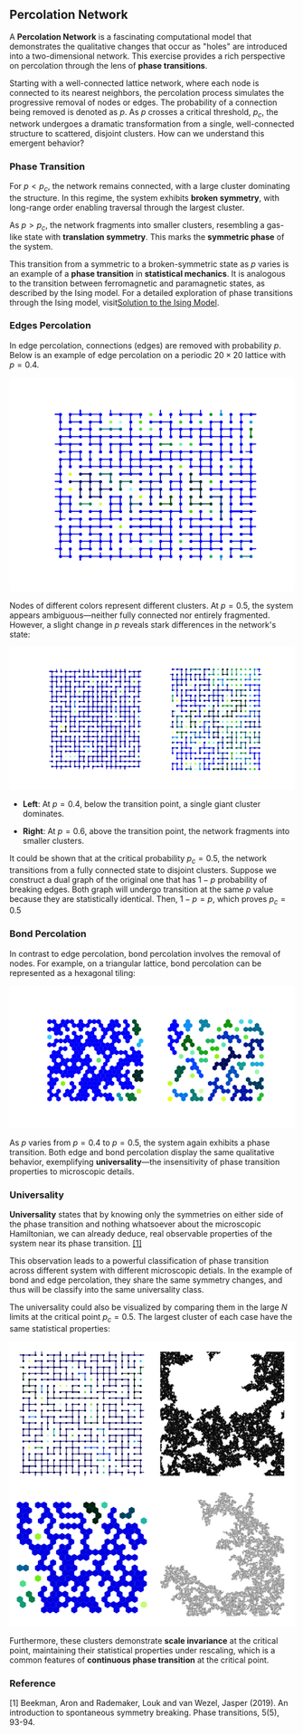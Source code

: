 ## Percolation Network

A __Percolation Network__ is a fascinating computational model that demonstrates the qualitative changes that occur as "holes" are introduced into a two-dimensional network. This exercise provides a rich perspective on percolation through the lens of __phase transitions__.

Starting with a well-connected lattice network, where each node is connected to its nearest neighbors, the percolation process simulates the progressive removal of nodes or edges. The probability of a connection being removed is denoted as $p$. As $p$ crosses a critical threshold, $p_{c}$, the network undergoes a dramatic transformation from a single, well-connected structure to scattered, disjoint clusters. How can we understand this emergent behavior?

### Phase Transition

For $p < p_{c}$, the network remains connected, with a large cluster dominating the structure. In this regime, the system exhibits __broken symmetry__, with long-range order enabling traversal through the largest cluster.

As $p > p_{c}$, the network fragments into smaller clusters, resembling a gas-like state with __translation symmetry__. This marks the __symmetric phase__ of the system.

This transition from a symmetric to a broken-symmetric state as $p$ varies is an example of a __phase transition__ in __statistical mechanics__. It is analogous to the transition between ferromagnetic and paramagnetic states, as described by the Ising model. For a detailed exploration of phase transitions through the Ising model, visit[Solution to the Ising Model](https://htsod.github.io/posts/ising_model/).


### Edges Percolation

In edge percolation, connections (edges) are removed with probability $p$. Below is an example of edge percolation on a periodic $20\times 20$ lattice with $p=0.4$. 

![grid_percolation](percolation_network/figures/grid_percolation.png)

Nodes of different colors represent different clusters. At $p=0.5$, the system appears ambiguous—neither fully connected nor entirely fragmented. However, a slight change in $p$ reveals stark differences in the network's state:


![grid_percolation_transition](/percolation_network/figures/grid_percolation_transition.png)

- __Left__: At $p=0.4$, below the transition point, a single giant cluster dominates.

- __Right__: At $p=0.6$, above the transition point, the network fragments into smaller clusters.

It could be shown that at the critical probability $p_{c} = 0.5$, the network transitions from a fully connected state to disjoint clusters. Suppose we construct a dual graph of the original one that has $1-p$ probability of breaking edges. Both graph will undergo transition at the same $p$ value because they are statistically identical. Then, $1-p = p$, which proves $p_{c}= 0.5$


### Bond Percolation

In contrast to edge percolation, bond percolation involves the removal of nodes. For example, on a triangular lattice, bond percolation can be represented as a hexagonal tiling:

![Bond Percolation](/percolation_network/figures/triangular_percolation.png)

As $p$ varies from $p = 0.4$ to $p=0.5$, the system again exhibits a phase transition. Both edge and bond percolation display the same qualitative behavior, exemplifying __universality__—the insensitivity of phase transition properties to microscopic details.


### Universality

__Universality__ states that by knowing only the symmetries on either side of the phase transition and nothing whatsoever about the microscopic Hamiltonian, we can already deduce, real observable properties of the system near its phase transition. [[1]](#1)

This observation leads to a powerful classification of phase transition across different system with different microscopic detials. In the example of bond and edge percolation, they share the same symmetry changes, and thus will be classify into the same universality class.

The universality could also be visualized by comparing them in the large $N$ limits at the critical point $p_{c}= 0.5$. The largest cluster of each case have the same statistical properties:

![universality](/percolation_network/figures/universality.png)

Furthermore, these clusters demonstrate __scale invariance__ at the critical point, maintaining their statistical properties under rescaling, which is a common features of __continuous phase transition__ at the critical point.


### Reference

<a id="1">[1]</a> 
Beekman, Aron and Rademaker, Louk and van Wezel, Jasper (2019). 
An introduction to spontaneous symmetry breaking. 
Phase transitions, 5(5), 93-94.